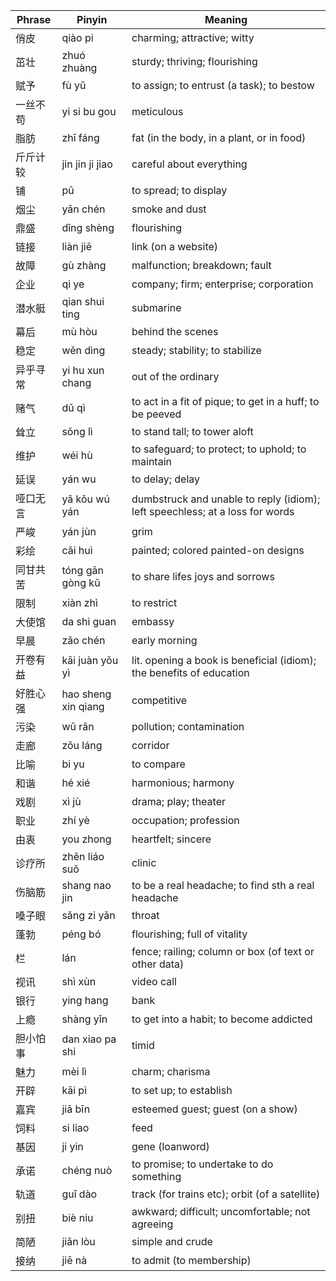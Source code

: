 | Phrase | Pinyin | Meaning |
|------|------|---------|
| 俏皮                               | qiào pi                                                          | charming; attractive; witty                                                                                                                          |
| 茁壮                               | zhuó zhuàng                                                      | sturdy; thriving; flourishing                                                                                                                        |
| 赋予                               | fù yǔ                                                            | to assign; to entrust (a task); to bestow                                                                                                            |
| 一丝不苟                           | yi si bu gou                                                     | meticulous                                                                                                                                           |
| 脂肪                               | zhī fáng                                                         | fat (in the body, in a plant, or in food)                                                                                                            |
| 斤斤计较                           | jin jin ji jiao                                                  | careful about everything                                                                                                                             |
| 铺                                 | pū                                                               | to spread; to display                                                                                                                                |
| 烟尘                               | yān chén                                                         | smoke and dust                                                                                                                                       |
| 鼎盛                               | dǐng shèng                                                       | flourishing                                                                                                                                          |
| 链接                               | liàn jiē                                                         | link (on a website)                                                                                                                                  |
| 故障                               | gù zhàng                                                         | malfunction; breakdown; fault                                                                                                                        |
| 企业                               | qi ye                                                            | company; firm; enterprise; corporation                                                                                                               |
| 潜水艇                             | qian shui ting                                                   | submarine                                                                                                                                            |
| 幕后                               | mù hòu                                                           | behind the scenes                                                                                                                                    |
| 稳定                               | wěn dìng                                                         | steady; stability; to stabilize                                                                                                                      |
| 异乎寻常                           | yi hu xun chang                                                  | out of the ordinary                                                                                                                                  |
| 赌气                               | dǔ qì                                                            | to act in a fit of pique; to get in a huff; to be peeved                                                                                             |
| 耸立                               | sǒng lì                                                          | to stand tall; to tower aloft                                                                                                                        |
| 维护                               | wéi hù                                                           | to safeguard; to protect; to uphold; to maintain                                                                                                     |
| 延误                               | yán wu                                                           | to delay; delay                                                                                                                                      |
| 哑口无言                           | yǎ kǒu wú yán                                                    | dumbstruck and unable to reply (idiom); left speechless; at a loss for words                                                                         |
| 严峻                               | yán jùn                                                          | grim                                                                                                                                                 |
| 彩绘                               | cǎi huì                                                          | painted; colored painted-on designs                                                                                                                  |
| 同甘共苦                           | tóng gān gòng kǔ                                                 | to share lifes joys and sorrows                                                                                                                      |
| 限制                               | xiàn zhì                                                         | to restrict                                                                                                                                          |
| 大使馆                             | da shi guan                                                      | embassy                                                                                                                                              |
| 早晨                               | zǎo chén                                                         | early morning                                                                                                                                        |
| 开卷有益                           | kāi juàn yǒu yì                                                  | lit. opening a book is beneficial (idiom); the benefits of education                                                                                 |
| 好胜心强                           | hao sheng xin qiang                                              | competitive                                                                                                                                          |
| 污染                               | wū rǎn                                                           | pollution; contamination                                                                                                                             |
| 走廊                               | zǒu láng                                                         | corridor                                                                                                                                             |
| 比喻                               | bi yu                                                            | to compare                                                                                                                                           |
| 和谐                               | hé xié                                                           | harmonious; harmony                                                                                                                                  |
| 戏剧                               | xì jù                                                            | drama; play; theater                                                                                                                                 |
| 职业                               | zhí yè                                                           | occupation; profession                                                                                                                               |
| 由衷                               | you zhong                                                        | heartfelt; sincere                                                                                                                                   |
| 诊疗所                             | zhěn liáo suǒ                                                    | clinic                                                                                                                                               |
| 伤脑筋                             | shang nao jin                                                    | to be a real headache; to find sth a real headache                                                                                                   |
| 嗓子眼                             | sǎng zi yǎn                                                      | throat                                                                                                                                               |
| 蓬勃                               | péng bó                                                          | flourishing; full of vitality                                                                                                                        |
| 栏                                 | lán                                                              | fence; railing; column or box (of text or other data)                                                                                                |
| 视讯                               | shì xùn                                                          | video call                                                                                                                                           |
| 银行                               | ying hang                                                        | bank                                                                                                                                                 |
| 上瘾                               | shàng yǐn                                                        | to get into a habit; to become addicted                                                                                                              |
| 胆小怕事                           | dan xiao pa shi                                                  | timid                                                                                                                                                |
| 魅力                               | mèi lì                                                           | charm; charisma                                                                                                                                      |
| 开辟                               | kāi pì                                                           | to set up; to establish                                                                                                                              |
| 嘉宾                               | jiā bīn                                                          | esteemed guest; guest (on a show)                                                                                                                    |
| 饲料                               | si liao                                                          | feed                                                                                                                                                 |
| 基因                               | ji yin                                                           | gene (loanword)                                                                                                                                      |
| 承诺                               | chéng nuò                                                        | to promise; to undertake to do something                                                                                                             |
| 轨道                               | guǐ dào                                                          | track (for trains etc); orbit (of a satellite)                                                                                                       |
| 别扭                               | biè niu                                                          | awkward; difficult; uncomfortable; not agreeing                                                                                                      |
| 简陋                               | jiǎn lòu                                                         | simple and crude                                                                                                                                     |
| 接纳                               | jiē nà                                                           | to admit (to membership)                                                                                                                             |
